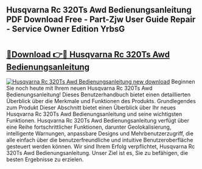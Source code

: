 ## Husqvarna Rc 320Ts Awd Bedienungsanleitung PDF Download Free - Part-Zjw User Guide Repair - Service Owner Edition YrbsG

# <h2><a href="http://df41w20.blite.top/?on=Husqvarna+Rc+320Ts+Awd+Bedienungsanleitung">🔗Download 👉🔴 Husqvarna Rc 320Ts Awd Bedienungsanleitung</a></h2>

[![Husqvarna Rc 320Ts Awd Bedienungsanleitung new download](https://i.imgur.com/lujVjoI.png)](http://df41w20.blite.top/?on=Husqvarna+Rc+320Ts+Awd+Bedienungsanleitung)
Beginnen Sie noch heute mit Ihrem neuen Husqvarna Rc 320Ts Awd Bedienungsanleitung! Dieses Benutzerhandbuch bietet einen detaillierten Überblick über die Merkmale und Funktionen des Produkts. Grundlegendes zum Produkt Dieser Abschnitt bietet einen Überblick über Ihr neues Husqvarna Rc 320Ts Awd Bedienungsanleitung und seine wichtigsten Funktionen. Husqvarna Rc 320Ts Awd Bedienungsanleitung verfügt über eine Reihe fortschrittlicher Funktionen, darunter Geolokalisierung, intelligente Warnungen, anpassbare Designs und Mehrbenutzerzugriff, die alle einfach über die benutzerfreundliche und intuitive Benutzeroberfläche gesteuert werden können. Wir sind Ihrem Erfolg verpflichtet, Husqvarna Rc 320Ts Awd Bedienungsanleitung. Unser Ziel ist es, Sie zu befähigen, die besten Ergebnisse zu erzielen.
